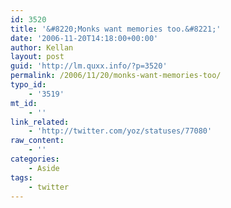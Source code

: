 ```yaml
---
id: 3520
title: '&#8220;Monks want memories too.&#8221;'
date: '2006-11-20T14:18:00+00:00'
author: Kellan
layout: post
guid: 'http://lm.quxx.info/?p=3520'
permalink: /2006/11/20/monks-want-memories-too/
typo_id:
    - '3519'
mt_id:
    - ''
link_related:
    - 'http://twitter.com/yoz/statuses/77080'
raw_content:
    - ''
categories:
    - Aside
tags:
    - twitter
---
```


